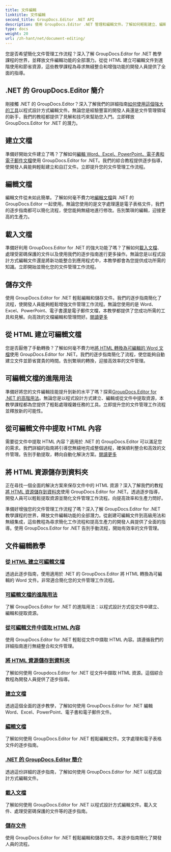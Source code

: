 ```yaml
---
title: 文件編輯
linktitle: 文件編輯
second_title: GroupDocs.Editor .NET API
description: 使用 GroupDocs.Editor .NET 管理和編輯文件。了解如何輕鬆建立、編輯和儲存文件。立即增強您的文件管理工作流程！
type: docs
weight: 20
url: /zh-hant/net/document-editing/
---
```


您是否希望簡化文件管理工作流程？深入了解 GroupDocs.Editor for .NET 教學課程的世界，並釋放文件編輯功能的全部潛力。從從 HTML 建立可編輯文件到進階使用和節省資源，這些教學課程為尋求無縫整合和增強功能的開發人員提供了全面的指導。

## .NET 的 GroupDocs.Editor 簡介

剛接觸 .NET 的 GroupDocs.Editor？深入了解我們的詳細指南[如何使用這個強大的工具](./introduction-groupdocs-editor/)以程式設計方式編輯文件。無論您是經驗豐富的開發人員還是文件管理領域的新手，我們的教程都提供了見解和技巧來幫助您入門。立即釋放 GroupDocs.Editor for .NET 的潛力。

## 建立文檔

準備好開始文件建立了嗎？了解如何[編輯 Word、Excel、PowerPoint、電子書和電子郵件文檔](./create-document/)使用 GroupDocs.Editor for .NET。我們的綜合教程提供逐步指導，使開發人員能夠輕鬆建立和自訂文件。立即提升您的文件管理工作流程。

## 編輯文檔

編輯文件從未如此簡單。了解如何毫不費力地[編輯文檔](./edit-document/)與 .NET 的 GroupDocs.Editor 一起使用。無論您使用的是文字處理還是電子表格文件，我們的逐步指南都可以簡化流程，使您能夠無縫地進行修改。告別繁瑣的編輯，迎接更高的生產力。


## 載入文檔

準備好利用 GroupDocs.Editor for .NET 的強大功能了嗎？了解如何[載入文檔](./load-document/)、處理受密碼保護的文件以及使用我們的逐步指南進行更多操作。無論您是以程式設計方式編輯文件還是將新功能整合到應用程式中，本教學都會為您提供成功所需的知識。立即開始並簡化您的文件管理工作流程。

## 儲存文件

使用 GroupDocs.Editor for .NET 輕鬆編輯和儲存文件。我們的逐步指南簡化了流程，使開發人員能夠輕鬆增強文件管理工作流程。無論您使用的是 Word、Excel、PowerPoint、電子書還是電子郵件文檔，本教學都提供了您成功所需的工具和見解。向高效的文檔編輯和管理問好。[閱讀更多](./save-document/)

## 從 HTML 建立可編輯文檔

您是否厭倦了手動轉換？了解如何毫不費力地[將 HTML 轉換為可編輯的 Word 文檔](./create-editable-document-from-html/)使用 GroupDocs.Editor for .NET。我們的逐步指南簡化了流程，使您能夠自動建立文件並節省寶貴的時間。告別繁瑣的轉換，迎接高效率的文件管理。

## 可編輯文檔的進階用法

準備好將您的文件編輯技能提升到新的水平了嗎？探索[GroupDocs.Editor for .NET 的高階用法](./advanced-usage-of-editable-documents/)。無論您是以程式設計方式建立、編輯或從文件中提取資源，本教學課程都為您提供了輕鬆處理複雜任務的工具。立即提升您的文件管理工作流程並釋放新的可能性。

## 從可編輯文件中提取 HTML 內容

需要從文件中提取 HTML 內容？適用於 .NET 的 GroupDocs.Editor 可以滿足您的需求。我們詳細的指南將引導您無縫地完成整個過程，確保順利整合和高效的文件管理。告別手動提取，轉向自動化解決方案。[閱讀更多](./extract-html-content-from-editable-document/)

## 將 HTML 資源儲存到資料夾

正在尋找一個全面的解決方案來保存文件中的 HTML 資源？深入了解我們的教程[將 HTML 資源儲存到資料夾](./save-html-resources-to-folder/)使用 GroupDocs.Editor for .NET。透過逐步指導，開發人員可以輕鬆提取資源並簡化文件管理工作流程。向提高效率和生產力問好。

準備好增強您的文件管理工作流程了嗎？深入了解 GroupDocs.Editor for .NET 教學課程的世界，釋放文件編輯功能的全部潛力。從創建可編輯文件到高級用法和無縫集成，這些教程為尋求簡化工作流程和提高生產力的開發人員提供了全面的指導。使用 GroupDocs.Editor for .NET 告別手動流程，開始有效率的文件管理。 
## 文件編輯教學
### [從 HTML 建立可編輯文檔](./create-editable-document-from-html/)
透過此逐步指南，使用適用於 .NET 的 GroupDocs.Editor 將 HTML 轉換為可編輯的 Word 文件。非常適合簡化您的文件管理工作流程。
### [可編輯文檔的進階用法](./advanced-usage-of-editable-documents/)
了解 GroupDocs.Editor for .NET 的進階用法：以程式設計方式從文件中建立、編輯和提取資源。
### [從可編輯文件中提取 HTML 內容](./extract-html-content-from-editable-document/)
使用 GroupDocs.Editor for .NET 輕鬆從文件中擷取 HTML 內容。請遵循我們的詳細指南進行無縫整合和文件管理。
### [將 HTML 資源儲存到資料夾](./save-html-resources-to-folder/)
了解如何使用 Groupdocs.Editor for .NET 從文件中擷取 HTML 資源。這個綜合教程為開發人員提供了逐步指導。
### [建立文檔](./create-document/)
透過這個全面的逐步教學，了解如何使用 GroupDocs.Editor for .NET 編輯 Word、Excel、PowerPoint、電子書和電子郵件文件。
### [編輯文檔](./edit-document/)
了解如何使用 GroupDocs.Editor for .NET 輕鬆編輯文件。文字處理和電子表格文件的逐步指南。
### [.NET 的 GroupDocs.Editor 簡介](./introduction-groupdocs-editor/)
透過這份詳細的逐步指南，了解如何使用 GroupDocs.Editor for .NET 以程式設計方式編輯文件。
### [載入文檔](./load-document/)
了解如何使用 GroupDocs.Editor for .NET 以程式設計方式編輯文件。載入文件、處理受密碼保護的文件等的逐步指南。
### [儲存文件](./save-document/)
使用 GroupDocs.Editor for .NET 輕鬆編輯和儲存文件。本逐步指南簡化了開發人員的流程。